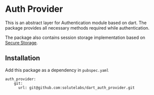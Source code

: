 # Auth Provider

This is an abstract layer for Authentication module based on dart.
The package provides all necessary methods required while authentication.

The package also contains session storage implementation based on [Secure Storage](https://pub.dev/packages/flutter_secure_storage).

## Installation
Add this package as a dependency in `pubspec.yaml`

```
auth_provider:
    git:
      url: git@github.com:solutelabs/dart_auth_provider.git
``` 
